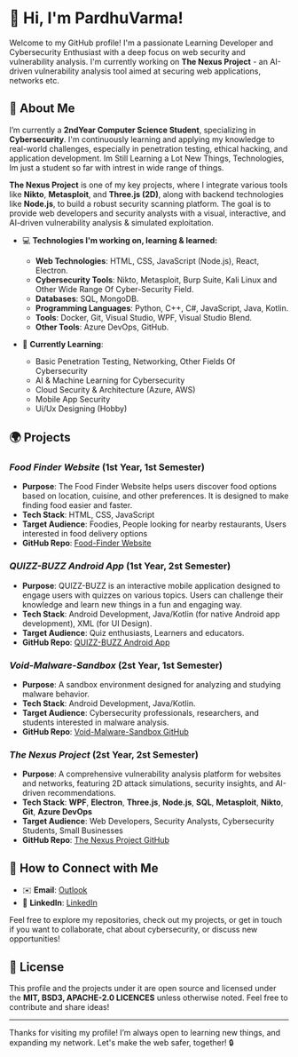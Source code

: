 # 👋 Hi, I'm PardhuVarma!

Welcome to my GitHub profile! I'm a passionate Learning Developer and Cybersecurity Enthusiast with a deep focus on web security and vulnerability analysis. I'm currently working on **The Nexus Project** - an AI-driven vulnerability analysis tool aimed at securing web applications, networks etc.

## 🚀 About Me

I’m currently a **2ndYear Computer Science Student**, specializing in **Cybersecurity**. I'm continuously learning and applying my knowledge to real-world challenges, especially in penetration testing, ethical hacking, and application development. Im Still Learning a Lot New Things, Technologies, Im just a student so far with intrest in wide range of things. 

**The Nexus Project** is one of my key projects, where I integrate various tools like **Nikto**, **Metasploit**, and **Three.js (2D)**, along with backend technologies like **Node.js**, to build a robust security scanning platform. The goal is to provide web developers and security analysts with a visual, interactive, and AI-driven vulnerability analysis & simulated exploitation.

- 💻 **Technologies I'm working on, learning & learned:**
  - **Web Technologies**: HTML, CSS, JavaScript (Node.js), React, Electron.
  - **Cybersecurity Tools**: Nikto, Metasploit, Burp Suite, Kali Linux and Other Wide Range Of Cyber-Security Field.
  - **Databases**: SQL, MongoDB.
  - **Programming Languages**: Python, C++, C#, JavaScript, Java, Kotlin.
  - **Tools**: Docker, Git, Visual Studio, WPF, Visual Studio Blend.
  - **Other Tools**: Azure DevOps, GitHub.

- 🌱 **Currently Learning**:
  - Basic Penetration Testing, Networking, Other Fields Of Cybersecurity
  - AI & Machine Learning for Cybersecurity
  - Cloud Security & Architecture (Azure, AWS)
  - Mobile App Security
  - Ui/Ux Designing (Hobby)

## 🌍 Projects

### *Food Finder Website* (1st Year, 1st Semester)
- **Purpose**: The Food Finder Website helps users discover food options based on location, cuisine, and other preferences. It is designed to make finding food easier and faster.
- **Tech Stack**: HTML, CSS, JavaScript
- **Target Audience**: Foodies, People looking for nearby restaurants, Users interested in food delivery options
- **GitHub Repo**: [Food-Finder Website](https://github.com/PardhuSreeRushiVarma20060119/Food-Finder-Website)

### *QUIZZ-BUZZ Android App* (1st Year, 2st Semester)
- **Purpose**: QUIZZ-BUZZ is an interactive mobile application designed to engage users with quizzes on various topics. Users can challenge their knowledge and learn new things in a fun and engaging way.
- **Tech Stack**: Android Development, Java/Kotlin (for native Android app development), XML (for UI Design).
- **Target Audience**: Quiz enthusiasts, Learners and educators.
- **GitHub Repo**: [QUIZZ-BUZZ Android App](https://github.com/PardhuSreeRushiVarma20060119/QUIZZ-BUZZ-Android-App-)

### *Void-Malware-Sandbox* (2st Year, 1st Semester)
- **Purpose**: A sandbox environment designed for analyzing and studying malware behavior.
- **Tech Stack**: Android Development, Java/Kotlin.
- **Target Audience**: Cybersecurity professionals, researchers, and students interested in malware analysis.
- **GitHub Repo**: [Void-Malware-Sandbox GitHub](https://github.com/PardhuSreeRushiVarma20060119/Void-Malware-Sandbox)

### *The Nexus Project* (2st Year, 2st Semester)
- **Purpose**: A comprehensive vulnerability analysis platform for websites and networks, featuring 2D attack simulations, security insights, and AI-driven recommendations.
- **Tech Stack**: **WPF**, **Electron**, **Three.js**, **Node.js**, **SQL**, **Metasploit**, **Nikto**, **Git**, **Azure DevOps**
- **Target Audience**: Web Developers, Security Analysts, Cybersecurity Students, Small Businesses
- **GitHub Repo**: [The Nexus Project GitHub](https://github.com/PardhuSreeRushiVarma20060119/TheNexusProject)



## 💬 How to Connect with Me

- ✉️ **Email**: [Outlook](mailto:pardhusrirushivarmakonduru@outlook.com)
- 🔗 **LinkedIn**: [LinkedIn](https://www.linkedin.com/in/pardhu-sri-rushi-varma-konduru-696886279?lipi=urn%3Ali%3Apage%3Ad_flagship3_profile_view_base_contact_details%3BU7hCfrBpSQuIdU3w8wD4nw%3D%3D)

Feel free to explore my repositories, check out my projects, or get in touch if you want to collaborate, chat about cybersecurity, or discuss new opportunities!

## 📄 License

This profile and the projects under it are open source and licensed under the **MIT, BSD3, APACHE-2.0 LICENCES** unless otherwise noted. Feel free to contribute and share ideas!

---

Thanks for visiting my profile! I’m always open to learning new things, and expanding my network. Let's make the web safer, together! 🔒

